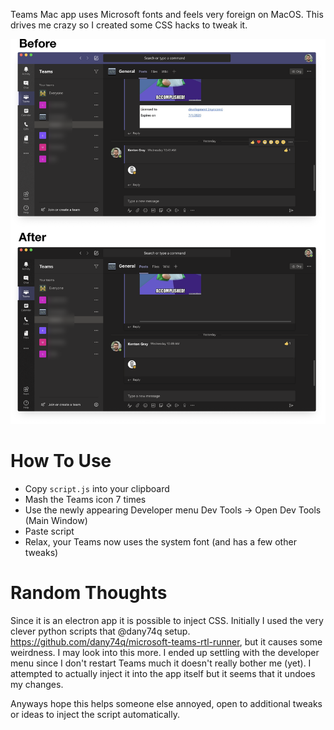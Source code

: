 Teams Mac app uses Microsoft fonts and feels very foreign on MacOS. This drives me crazy so I created some CSS hacks to tweak it. 

![Screenshot | width=500](BeforeAfter.png)

# How To Use
* Copy `script.js` into your clipboard
* Mash the Teams icon 7 times 
* Use the newly appearing Developer menu Dev Tools ->  Open Dev Tools (Main Window)
* Paste script 
* Relax, your Teams now uses the system font (and has a few other tweaks)

# Random Thoughts
Since it is an electron app it is possible to inject CSS. Initially I used the very clever python scripts that @dany74q setup.
https://github.com/dany74q/microsoft-teams-rtl-runner, but it causes some weirdness. I may look into this more. I ended up settling with the developer menu since I don't restart Teams much it doesn't really bother me (yet). I attempted to actually inject it into the app itself but it seems that it undoes my changes.

Anyways hope this helps someone else annoyed, open to additional tweaks or ideas to inject the script automatically.
